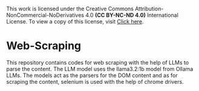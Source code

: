 This work is licensed under the Creative Commons Attribution-NonCommercial-NoDerivatives 4.0 **(CC BY-NC-ND 4.0)** International License. 
To view a copy of this license, visit [Click here](http://creativecommons.org/licenses/by-nc-nd/4.0/).

# Web-Scraping
This repository contains codes for web scraping with the help of LLMs to parse the content. The LLM model uses the llama3.2:1b model from Ollama LLMs. The models act as the parsers for the DOM content and as for scraping the content, selenium is used with the help of chrome drivers.
